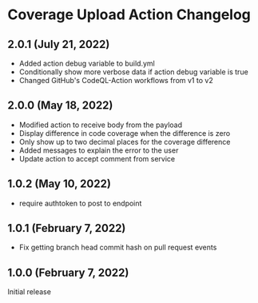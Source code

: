 # Coverage Upload Action Changelog

## 2.0.1 (July 21, 2022)

- Added action debug variable to build.yml
- Conditionally show more verbose data if action debug variable is true
- Changed GitHub's CodeQL-Action workflows from v1 to v2

## 2.0.0 (May 18, 2022)

- Modified action to receive body from the payload
- Display difference in code coverage when the difference is zero
- Only show up to two decimal places for the coverage difference
- Added messages to explain the error to the user
- Update action to accept comment from service

## 1.0.2 (May 10, 2022)

- require authtoken to post to endpoint

## 1.0.1 (February 7, 2022)

- Fix getting branch head commit hash on pull request events

## 1.0.0 (February 7, 2022)

Initial release
